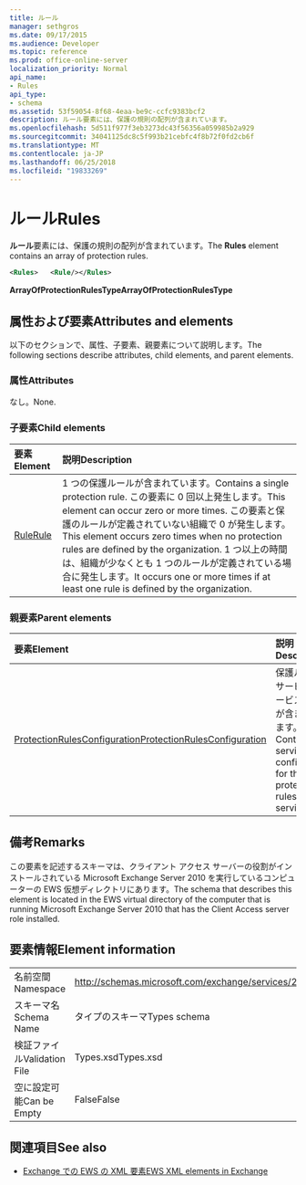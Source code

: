 ```yaml
---
title: ルール
manager: sethgros
ms.date: 09/17/2015
ms.audience: Developer
ms.topic: reference
ms.prod: office-online-server
localization_priority: Normal
api_name:
- Rules
api_type:
- schema
ms.assetid: 53f59054-8f68-4eaa-be9c-ccfc9383bcf2
description: ルール要素には、保護の規則の配列が含まれています。
ms.openlocfilehash: 5d511f977f3eb3273dc43f56356a059985b2a929
ms.sourcegitcommit: 34041125dc8c5f993b21cebfc4f8b72f0fd2cb6f
ms.translationtype: MT
ms.contentlocale: ja-JP
ms.lasthandoff: 06/25/2018
ms.locfileid: "19833269"
---
```

# <a name="rules"></a><span data-ttu-id="2a546-103">ルール</span><span class="sxs-lookup"><span data-stu-id="2a546-103">Rules</span></span>

<span data-ttu-id="2a546-104">**ルール**要素には、保護の規則の配列が含まれています。</span><span class="sxs-lookup"><span data-stu-id="2a546-104">The **Rules** element contains an array of protection rules.</span></span> 
  
```xml
<Rules>   <Rule/></Rules>
```

 <span data-ttu-id="2a546-105">**ArrayOfProtectionRulesType**</span><span class="sxs-lookup"><span data-stu-id="2a546-105">**ArrayOfProtectionRulesType**</span></span>
## <a name="attributes-and-elements"></a><span data-ttu-id="2a546-106">属性および要素</span><span class="sxs-lookup"><span data-stu-id="2a546-106">Attributes and elements</span></span>

<span data-ttu-id="2a546-107">以下のセクションで、属性、子要素、親要素について説明します。</span><span class="sxs-lookup"><span data-stu-id="2a546-107">The following sections describe attributes, child elements, and parent elements.</span></span>
  
### <a name="attributes"></a><span data-ttu-id="2a546-108">属性</span><span class="sxs-lookup"><span data-stu-id="2a546-108">Attributes</span></span>

<span data-ttu-id="2a546-109">なし。</span><span class="sxs-lookup"><span data-stu-id="2a546-109">None.</span></span>
  
### <a name="child-elements"></a><span data-ttu-id="2a546-110">子要素</span><span class="sxs-lookup"><span data-stu-id="2a546-110">Child elements</span></span>

|<span data-ttu-id="2a546-111">**要素**</span><span class="sxs-lookup"><span data-stu-id="2a546-111">**Element**</span></span>|<span data-ttu-id="2a546-112">**説明**</span><span class="sxs-lookup"><span data-stu-id="2a546-112">**Description**</span></span>|
|:-----|:-----|
|[<span data-ttu-id="2a546-113">Rule</span><span class="sxs-lookup"><span data-stu-id="2a546-113">Rule</span></span>](rule.md) <br/> |<span data-ttu-id="2a546-114">1 つの保護ルールが含まれています。</span><span class="sxs-lookup"><span data-stu-id="2a546-114">Contains a single protection rule.</span></span> <span data-ttu-id="2a546-115">この要素に 0 回以上発生します。</span><span class="sxs-lookup"><span data-stu-id="2a546-115">This element can occur zero or more times.</span></span> <span data-ttu-id="2a546-116">この要素と保護のルールが定義されていない組織で 0 が発生します。</span><span class="sxs-lookup"><span data-stu-id="2a546-116">This element occurs zero times when no protection rules are defined by the organization.</span></span> <span data-ttu-id="2a546-117">1 つ以上の時間は、組織が少なくとも 1 つのルールが定義されている場合に発生します。</span><span class="sxs-lookup"><span data-stu-id="2a546-117">It occurs one or more times if at least one rule is defined by the organization.</span></span>  <br/> |
   
### <a name="parent-elements"></a><span data-ttu-id="2a546-118">親要素</span><span class="sxs-lookup"><span data-stu-id="2a546-118">Parent elements</span></span>

|<span data-ttu-id="2a546-119">**要素**</span><span class="sxs-lookup"><span data-stu-id="2a546-119">**Element**</span></span>|<span data-ttu-id="2a546-120">**説明**</span><span class="sxs-lookup"><span data-stu-id="2a546-120">**Description**</span></span>|
|:-----|:-----|
|[<span data-ttu-id="2a546-121">ProtectionRulesConfiguration</span><span class="sxs-lookup"><span data-stu-id="2a546-121">ProtectionRulesConfiguration</span></span>](protectionrulesconfiguration.md) <br/> |<span data-ttu-id="2a546-122">保護ルールのサービスのサービスの構成が含まれています。</span><span class="sxs-lookup"><span data-stu-id="2a546-122">Contains service configuration for the protection rules service.</span></span>  <br/> |
   
## <a name="remarks"></a><span data-ttu-id="2a546-123">備考</span><span class="sxs-lookup"><span data-stu-id="2a546-123">Remarks</span></span>

<span data-ttu-id="2a546-124">この要素を記述するスキーマは、クライアント アクセス サーバーの役割がインストールされている Microsoft Exchange Server 2010 を実行しているコンピューターの EWS 仮想ディレクトリにあります。</span><span class="sxs-lookup"><span data-stu-id="2a546-124">The schema that describes this element is located in the EWS virtual directory of the computer that is running Microsoft Exchange Server 2010 that has the Client Access server role installed.</span></span>
  
## <a name="element-information"></a><span data-ttu-id="2a546-125">要素情報</span><span class="sxs-lookup"><span data-stu-id="2a546-125">Element information</span></span>

|||
|:-----|:-----|
|<span data-ttu-id="2a546-126">名前空間</span><span class="sxs-lookup"><span data-stu-id="2a546-126">Namespace</span></span>  <br/> |http://schemas.microsoft.com/exchange/services/2006/types  <br/> |
|<span data-ttu-id="2a546-127">スキーマ名</span><span class="sxs-lookup"><span data-stu-id="2a546-127">Schema Name</span></span>  <br/> |<span data-ttu-id="2a546-128">タイプのスキーマ</span><span class="sxs-lookup"><span data-stu-id="2a546-128">Types schema</span></span>  <br/> |
|<span data-ttu-id="2a546-129">検証ファイル</span><span class="sxs-lookup"><span data-stu-id="2a546-129">Validation File</span></span>  <br/> |<span data-ttu-id="2a546-130">Types.xsd</span><span class="sxs-lookup"><span data-stu-id="2a546-130">Types.xsd</span></span>  <br/> |
|<span data-ttu-id="2a546-131">空に設定可能</span><span class="sxs-lookup"><span data-stu-id="2a546-131">Can be Empty</span></span>  <br/> |<span data-ttu-id="2a546-132">False</span><span class="sxs-lookup"><span data-stu-id="2a546-132">False</span></span>  <br/> |
   
## <a name="see-also"></a><span data-ttu-id="2a546-133">関連項目</span><span class="sxs-lookup"><span data-stu-id="2a546-133">See also</span></span>



- [<span data-ttu-id="2a546-134">Exchange での EWS の XML 要素</span><span class="sxs-lookup"><span data-stu-id="2a546-134">EWS XML elements in Exchange</span></span>](ews-xml-elements-in-exchange.md)

